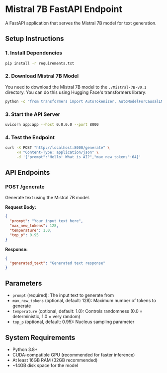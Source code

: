 # Mistral 7B FastAPI Endpoint

A FastAPI application that serves the Mistral 7B model for text generation.

## Setup Instructions

### 1. Install Dependencies
```bash
pip install -r requirements.txt
```

### 2. Download Mistral 7B Model
You need to download the Mistral 7B model to the `./Mistral-7B-v0.1` directory. You can do this using Hugging Face's transformers library:

```bash
python -c "from transformers import AutoTokenizer, AutoModelForCausalLM; AutoTokenizer.from_pretrained('mistralai/Mistral-7B-v0.1', cache_dir='./Mistral-7B-v0.1'); AutoModelForCausalLM.from_pretrained('mistralai/Mistral-7B-v0.1', cache_dir='./Mistral-7B-v0.1')"
```

### 3. Start the API Server
```bash
uvicorn app:app --host 0.0.0.0 --port 8000
```

### 4. Test the Endpoint
```bash
curl -X POST "http://localhost:8000/generate" \
     -H "Content-Type: application/json" \
     -d '{"prompt":"Hello! What is AI?","max_new_tokens":64}'
```

## API Endpoints

### POST /generate
Generate text using the Mistral 7B model.

**Request Body:**
```json
{
  "prompt": "Your input text here",
  "max_new_tokens": 128,
  "temperature": 1.0,
  "top_p": 0.95
}
```

**Response:**
```json
{
  "generated_text": "Generated text response"
}
```

## Parameters

- `prompt` (required): The input text to generate from
- `max_new_tokens` (optional, default: 128): Maximum number of tokens to generate
- `temperature` (optional, default: 1.0): Controls randomness (0.0 = deterministic, 1.0 = very random)
- `top_p` (optional, default: 0.95): Nucleus sampling parameter

## System Requirements

- Python 3.8+
- CUDA-compatible GPU (recommended for faster inference)
- At least 16GB RAM (32GB recommended)
- ~14GB disk space for the model

